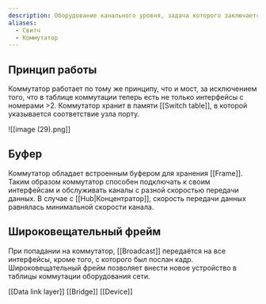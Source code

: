 ```yaml
---
description: Оборудование канального уровня, задача которого заключается к коммутации трафика, т.е. передаче трафика по конкретному интерфейсу (конкретному получателю в локальной сети). Многопортовый bridge.
aliases:
  - Свитч
  - Коммутатор
---
```

## Принцип работы

Коммутатор работает по тому же принципу, что и мост, за исключением того, что в таблице коммутации теперь есть не только интерфейсы с номерами >2. Коммутатор хранит в памяти [[Switch table]], в которой указывается соответствие узла порту. 

![[image (29).png]]
## Буфер

Коммутатор обладает встроенным буфером для хранения [[Frame]]. Таким образом коммутатор способен подключать к своим интерфейсам и обслуживать каналы с разной скоростью передачи данных. В случае с [[Hub|Концентратор]], скорость передачи данных равнялась минимальной скорости канала.

## Широковещательный фрейм

При попадании на коммутатор, [[Broadcast]] передаётся на все интерфейсы, кроме того, с которого был послан кадр. Широковещательный фрейм позволяет внести новое устройство в таблицы коммутации оборудования сети.

[[Data link layer]]
[[Bridge]]
[[Device]]